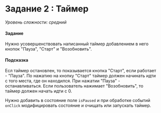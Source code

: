 # Задание 2 : Таймер

_Уровень сложности: средний_

#### Задание

Нужно усовершенствовать написанный таймер добавлением в него кнопок "Пауза", "Старт" и "Возобновить".

#### Подсказка

Есл таймер остановлен, то показывается кнопка "Старт", если работает - "Пауза". По нажатию на кнопку "Старт" таймер должен начинать идти с того места, где он находился. При нажатии "Пауза" - останавливаться. Если пользователь нажимает "Возобновить", то таймер должен начать идти с 0.

Нужно добавить в состояние поле ```isPaused``` и при обработке событий ```onClick``` модифицировать состояние и очищать или запускать таймер.
